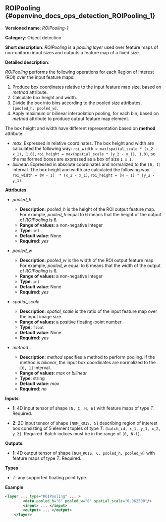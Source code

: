 ## ROIPooling <a name="ROIPooling"></a> {#openvino_docs_ops_detection_ROIPooling_1}

**Versioned name**: *ROIPooling-1*

**Category**: Object detection

**Short description**: *ROIPooling* is a *pooling layer* used over feature maps of non-uniform input sizes and outputs a feature map of a fixed size.

**Detailed description**:

*ROIPooling* performs the following operations for each Region of Interest (ROI) over the input feature maps:
1. Produce box coordinates relative to the input feature map size, based on *method* attribute.
2. Calculate box height and width.
3. Divide the box into bins according to the pooled size attributes, `[pooled_h, pooled_w]`.
4. Apply maximum or bilinear interpolation pooling, for each bin, based on *method* attribute to produce output feature map element.

The box height and width have different representation based on **method** attribute:
  * *max*: Expressed in relative coordinates. The box height and width are calculated the following way: `roi_width = max(spatial_scale * (x_2 - x_1), 1.0)`,
`roi_height = max(spatial_scale * (y_2 - y_1), 1.0)`, so the malformed boxes are expressed as a box of size `1 x 1`.
  * *bilinear*: Expressed in absolute coordinates and normalized to the `[0, 1]` interval. The box height and width are calculated the following way: `roi_width = (W - 1)  * (x_2 - x_1)`, `roi_height = (H - 1) * (y_2 - y_1)`.

**Attributes**

* *pooled_h*

  * **Description**: *pooled_h* is the height of the ROI output feature map. For example, *pooled_h* equal to 6 means that the height of the output of *ROIPooling* is 6.
  * **Range of values**: a non-negative integer
  * **Type**: `int`
  * **Default value**: None
  * **Required**: *yes*

* *pooled_w*

  * **Description**: *pooled_w* is the width of the ROI output feature map. For example, *pooled_w* equal to 6 means that the width of the output of *ROIPooling* is 6.
  * **Range of values**: a non-negative integer
  * **Type**: `int`
  * **Default value**: None
  * **Required**: *yes*

* *spatial_scale*

  * **Description**: *spatial_scale* is the ratio of the input feature map over the input image size.
  * **Range of values**: a positive floating-point number
  * **Type**: `float`
  * **Default value**: None
  * **Required**: *yes*

* *method*

  * **Description**: *method* specifies a method to perform pooling. If the method is *bilinear*, the input box coordinates are normalized to the `[0, 1]` interval.
  * **Range of values**: *max* or *bilinear*
  * **Type**: string
  * **Default value**: *max*
  * **Required**: *no*

**Inputs**:

*   **1**: 4D input tensor of shape `[N, C, H, W]` with feature maps of type *T*. Required.

*   **2**: 2D input tensor of shape `[NUM_ROIS, 5]` describing region of interest box consisting of 5 element tuples of type *T*: `[batch_id, x_1, y_1, x_2, y_2]`. Required.
Batch indices must be in the range of `[0, N-1]`.


**Outputs**:

*   **1**: 4D output tensor of shape `[NUM_ROIS, C, pooled_h, pooled_w]` with feature maps of type *T*. Required.

**Types**

* *T*: any supported floating point type.

**Example**

```xml
<layer ... type="ROIPooling" ... >
        <data pooled_h="6" pooled_w="6" spatial_scale="0.062500"/>
        <input> ... </input>
        <output> ... </output>
    </layer>
```